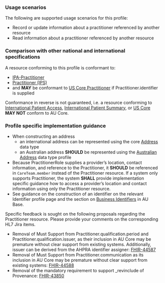 ### Usage scenarios

The following are supported usage scenarios for this profile:

- Record or update information about a practitioner referenced by another resource
- Read information about a practitioner referenced by another resource


### Comparison with other national and international specifications

A resource conforming to this profile is conformant to:
- [IPA-Practitioner](http://hl7.org/fhir/uv/ipa/StructureDefinition-ipa-practitioner.html)
- [Practitioner (IPS)](http://hl7.org/fhir/uv/ips/StructureDefinition-Practitioner-uv-ips.html)
- and **MAY** be conformant to [US Core Practitioner](http://hl7.org/fhir/us/core/StructureDefinition/us-core-practitioner) if Practitioner.identifier is supplied

Conformance in reverse is not guaranteed, i.e. a resource conforming to [International Patient Access](https://build.fhir.org/ig/HL7/fhir-ipa), [International Patient Summary](http://build.fhir.org/ig/HL7/fhir-ips), or [US Core](http://hl7.org/fhir/us/core) **MAY NOT** conform to AU Core.


### Profile specific implementation guidance
- When constructing an address
  - an international address can be represented using the core [Address](http://hl7.org/fhir/R4/datatypes.html#Address) data type
  - an Australian address **SHOULD** be represented using the [Australian Address](http://build.fhir.org/ig/hl7au/au-fhir-base/StructureDefinition-au-address.html) data type profile
- Because PractitionerRole supplies a provider’s location, contact information, and reference to the Practitioner, it **SHOULD** be referenced in `CareTeam.member` instead of the Practitioner resource. If a system only supports Practitioner, the system **SHALL** provide implementation specific guidance how to access a provider’s location and contact information using only the Practitioner resource.
- See guidance on the construction of an identifier on the relevant Identifier profile page and the section on [Business Identifiers](https://build.fhir.org/ig/hl7au/au-fhir-base/guidance.html#business-identifiers) in AU Base.


<div class="request-for-feedback">
    <p>Specific feedback is sought on the following proposals regarding the Practitioner resource. Please provide your comments on the corresponding HL7 Jira items.</p>
    <ul>
        <li>Removal of Must Support from Practitioner.qualification.period and Practitioner.qualification.issuer, as their inclusion in AU Core may be premature without clear support from existing systems. Additionally, issuer can be derived from the AHPRA identifier assigner: <a href="https://jira.hl7.org/browse/FHIR-44587">FHIR-44587</a></li>
        <li>Removal of Must Support from Practitioner.communication as its inclusion in AU Core may be premature without clear support from existing systems: <a href="https://jira.hl7.org/browse/FHIR-44588">FHIR-44588</a></li>
        <li>Removal of the mandatory requirement to support _revinclude of Provenance: <a href="https://jira.hl7.org/browse/FHIR-43850">FHIR-43850</a></li>
    </ul>    
</div>